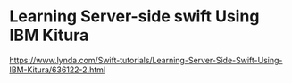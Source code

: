 # Learning Server-side swift Using IBM Kitura

https://www.lynda.com/Swift-tutorials/Learning-Server-Side-Swift-Using-IBM-Kitura/636122-2.html
